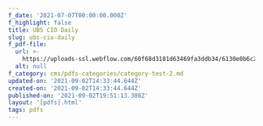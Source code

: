 ```yaml
---
f_date: '2021-07-07T00:00:00.000Z'
f_highlight: false
title: UBS CIO Daily
slug: ubs-cio-daily
f_pdf-file:
  url: >-
    https://uploads-ssl.webflow.com/60f68d3181d63469fa3ddb34/6130e0b6c256cb114683b055_UBS%20CIO%20Daily.pdf
  alt: null
f_category: cms/pdfs-categories/category-test-2.md
updated-on: '2021-09-02T14:33:44.644Z'
created-on: '2021-09-02T14:33:44.644Z'
published-on: '2021-09-02T19:51:13.386Z'
layout: '[pdfs].html'
tags: pdfs
---
```



